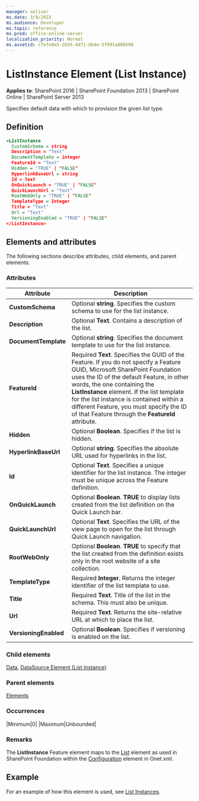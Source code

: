 ```yaml
---
manager: soliver
ms.date: 3/9/2015
ms.audience: Developer
ms.topic: reference
ms.prod: office-online-server
localization_priority: Normal
ms.assetid: cfefe8e5-2656-4d71-bb4e-5f991a800598
---
```


# ListInstance Element (List Instance)

**Applies to**: SharePoint 2016 | SharePoint Foundation 2013 | SharePoint Online | SharePoint Server 2013

Specifies default data with which to provision the given list type.

## Definition

```XML
<ListInstance 
  CustomSchema = string
  Description = "Text"
  DocumentTemplate = integer
  FeatureId = "Text"
  Hidden = "TRUE" | "FALSE"
  HyperlinkBaseUrl = string
  Id = Text
  OnQuickLaunch = "TRUE" | "FALSE"
  QuickLaunchUrl = "Text"
  RootWebOnly = "TRUE" | "FALSE"
  TemplateType = Integer
  Title = "Text"
  Url = "Text"
  VersioningEnabled = "TRUE" | "FALSE"
</ListInstance>
```

## Elements and attributes

The following sections describe attributes, child elements, and parent elements.

### Attributes

|Attribute|Description|
| -- | -- |
|**CustomSchema**|Optional **string**. Specifies the custom schema to use for the list instance.|
|**Description**|Optional **Text**. Contains a description of the list.|
|**DocumentTemplate**|Optional **string**. Specifies the document template to use for the list instance.|
|**FeatureId**|Required **Text**. Specifies the GUID of the Feature. If you do not specify a Feature GUID, Microsoft SharePoint Foundation uses the ID of the default Feature, in other words, the one containing the **ListInstance** element. If the list template for the list instance is contained within a different Feature, you must specify the ID of that Feature through the **FeatureId** attribute.|
|**Hidden**|Optional **Boolean**. Specifies if the list is hidden.|
|**HyperlinkBaseUrl**|Optional **string**. Specifies the absolute URL used for hyperlinks in the list.|
|**Id**|Optional **Text**. Specifies a unique identifier for the list instance. The integer must be unique across the Feature definition.|
|**OnQuickLaunch**|Optional **Boolean**. **TRUE** to display lists created from the list definition on the Quick Launch bar.|
|**QuickLaunchUrl**|Optional **Text**. Specifies the URL of the view page to open for the list through Quick Launch navigation.|
|**RootWebOnly**|Optional **Boolean**. **TRUE** to specify that the list created from the definition exists only in the root website of a site collection.|
|**TemplateType**|Required **Integer**. Returns the integer identifier of the list template to use.|
|**Title**|Required **Text**. Title of the list in the schema. This must also be unique.|
|**Url**|Required **Text**. Returns the site-relative URL at which to place the list.|
|**VersioningEnabled**|Optional **Boolean**. Specifies if versioning is enabled on the list.|

### Child elements

[Data](data-element-list-instance.md), [DataSource Element (List Instance)](datasource-element-list-instance.md)

### Parent elements

[Elements](elements-element-list-instance.md)

### Occurrences

|Minimum|0|
|Maximum|Unbounded|

### Remarks

The **ListInstance** Feature element maps to the [List](list-element-list.md) element as used in SharePoint Foundation within the [Configuration](configuration-element-site.md) element in Onet.xml.

## Example

For an example of how this element is used, see [List Instances](list-instances.md).
